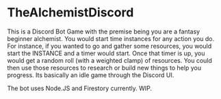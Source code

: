 # TheAlchemistDiscord
This is a Discord Bot Game with the premise being you are a fantasy beginner alchemist. You would start time instances for any action you do. 
For instance, if you wanted to go and gather some resources, you would start the INSTANCE and a timer would start. Once that timer is up,
you would get a random roll (with a weighted clamp) of resources.  You could then use those resources to research or build new things to help
you progress. Its basically an idle game through the Discord UI.

The bot uses Node.JS and Firestory currently. WIP.
